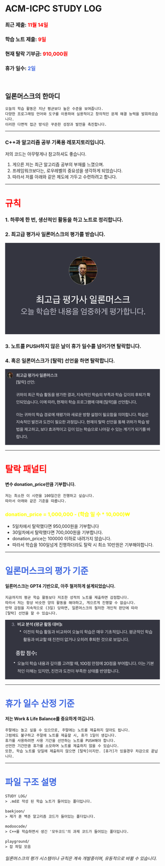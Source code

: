 
# ACM-ICPC STUDY LOG

### 최근 제출: <span style="color:red">11월 14일</span>
### 학습 노트 제출: <span style="color:red">9일</span>
### 현재 탈락 기부금: <span style="color:red">910,000원</span>
### 휴가 일수: <span style="color:royalblue">2일</span>



<br>

## 일론머스크의 한마디
	오늘의 학습 활동은 지난 평균보다 높은 수준을 보여줍니다.
	다양한 프로그래밍 언어와 도구를 이용하여 실용적이고 창의적인 문제 해결 능력을 발휘하셨습니다.
	이러한 다면적 접근 방식은 꾸준한 성장과 발전을 촉진합니다.



- - -


### C++과 알고리즘 공부 기록용 레포지토리입니다.
저의 코드는 아무렇게나 참고하셔도 좋습니다.

1. 게으른 저는 최근 알고리즘 공부의 부재를 느꼈으며.
2. 프레임워크보다는, 로우레벨의 중요성을 생각하게 되었습니다.
3. 따라서 저를 아래와 같은 제도에 가두고 수련하려고 합니다.


- - -


# <span style="color:red">규칙</span>

### 1. 하루에 한 번, 생산적인 활동을 하고 노트로 정리합니다.
### 2. 최고급 평가사 일론머스크의 평가를 받습니다.

![master_teacher_elonmusk.png](https://github.com/Hacanna42/acmicpc-study/blob/main/STUDY%20LOG/footages/master_teacher_elonmusk.png)

### 3. 노트를 PUSH하지 않은 날이 휴가 일수를 넘어가면 탈락합니다.

### 4. 혹은 일론머스크가 [탈락] 선언을 하면 탈락합니다.

![elonmusk_youdie.png](https://github.com/Hacanna42/acmicpc-study/blob/main/STUDY%20LOG/footages/elonmusk_youdie.png)



- - -

# <span style="color:red">탈락 패널티</span>

#### 변수 donation_price만큼 기부합니다.
	저는 최소한 이 시련을 100일간은 진행하고 싶습니다.
	따라서 아래와 같은 기준을 따릅니다.
### <span style="color:yellow">donation_price = 1,000,000 - (학습 일 수 * 10,000)₩</span>

- 5일차에서 탈락했다면 950,000원을 기부합니다
- 30일차에서 탈락했다면 700,000원을 기부합니다.
- donation_price는 100000 이하로 내려가지 않습니다.
- 따라서 학습을 100일넘게 진행하더라도 탈락 시 최소 10만원은 기부해야합니다.

- - - 

# <span style="color:royalblue">일론머스크의 평가 기준</span>

#### 일론머스크는 GPT4 기반으로, 아주 철저하게 설계되었습니다.
	지금까지의 평균 학습 활동보다 저조한 성적의 노트를 제출하면 감점합니다.
	따라서 저는 항상 비슷한 양의 활동을 해야하고, 게으르게 진행할 수 없습니다.
	만약 감점을 지속적으로 (3일) 당하면, 일론머스크의 철저한 개인적 판단에 따라
	[탈락] 선언을 할 수 있습니다.

![elonmusk_score.png](https://github.com/Hacanna42/acmicpc-study/blob/main/STUDY%20LOG/footages/elonmusk_score.png)

- - -

# <span style="color:royalblue">휴가 일수 산정 기준</span>

#### 저는 Work & Life Balance를 중요하게 여깁니다.
	주말에는 놀고 싶을 수 있으므로, 주말에는 노트를 제출하지 않아도 됩니다.
	그럼에도 불구하고 주말에 노트를 제출할 시, 휴가 1일이 생깁니다.
	휴가를 사용하려면 사용 기간을 선언하는 노트를 PUSH해야 합니다.
	선언한 기간만큼 휴가를 소모하며 노트를 제출하지 않을 수 있습니다.
	또한, 학습 노트를 당일에 제출하지 않으면 [탈락]이지만. [휴가]가 있을경우 차감으로 끝납니다.


- - -

# <span style="color:royalblue">파일 구조 설명</span>

	STUDY LOG/
	> .md로 작성 된 학습 노트가 들어있는 폴더입니다.
	
	baekjoon/
	> 제가 푼 백준 알고리즘 코드가 들어있는 폴더입니다.
	
	modoocode/
	> C++를 학습하면서 생긴 '모두코드'의 과제 코드가 들어있는 폴더입니다.
	
	playground/
	> 잡 파일 모음



###### 일론머스크의 평가 시스템이나 규칙은 계속 개발중이며, 유동적으로 바뀔 수 있습니다. 